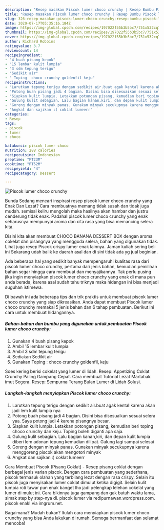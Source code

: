 ```yaml
---
description: "Resep masakan Piscok lumer choco crunchy | Resep Bumbu Piscok lumer choco crunchy Yang Enak Banget"
title: "Resep masakan Piscok lumer choco crunchy | Resep Bumbu Piscok lumer choco crunchy Yang Enak Banget"
slug: 326-resep-masakan-piscok-lumer-choco-crunchy-resep-bumbu-piscok-lumer-choco-crunchy-yang-enak-banget
date: 2020-07-17T05:35:16.184Z
image: https://img-global.cpcdn.com/recipes/197022f55b3b5bc7/751x532cq70/piscok-lumer-choco-crunchy-foto-resep-utama.jpg
thumbnail: https://img-global.cpcdn.com/recipes/197022f55b3b5bc7/751x532cq70/piscok-lumer-choco-crunchy-foto-resep-utama.jpg
cover: https://img-global.cpcdn.com/recipes/197022f55b3b5bc7/751x532cq70/piscok-lumer-choco-crunchy-foto-resep-utama.jpg
author: Richard Robbins
ratingvalue: 3.7
reviewcount: 14
recipeingredient:
- "4 buah pisang kepok"
- "15 lembar kulit lumpia"
- "3 sdm tepung terigu"
- "Sedikit air"
- " Toping  choco crunchy goldenfil keju"
recipeinstructions:
- "Larutkan tepung terigu dengan sedikit air.buat agak kental karena akan jadi lem kulit lumpia nya"
- "Potong buah pisang jadi 4 bagian. Disini bisa disesuaikan sesuai selera yaa. Saya potong jadi 4 karena pisangnya besar."
- "Siapkan kulit lumpia. Letakkan potongan pisang, kemudian beri toping choco crunchy dan keju. Toping boleh diganti apa saja."
- "Gulung kulit sebagian. Lalu bagian kanan,kiri, dan depan kulit lumpia diberi lem adonan tepung kemudian dilipat. Gulung lagi sampai selesai"
- "Goreng dengan minyak panas. Gunakan minyak secukupnya karena menggoreng piscok akan mengotori minyak"
- "Angkat dan sajikan :) coklat lumeerr"
categories:
- Resep
tags:
- piscok
- lumer
- choco

katakunci: piscok lumer choco 
nutrition: 288 calories
recipecuisine: Indonesian
preptime: "PT23M"
cooktime: "PT52M"
recipeyield: "4"
recipecategory: Dessert

---
```



![Piscok lumer choco crunchy](https://img-global.cpcdn.com/recipes/197022f55b3b5bc7/751x532cq70/piscok-lumer-choco-crunchy-foto-resep-utama.jpg)

Bunda Sedang mencari inspirasi resep piscok lumer choco crunchy yang Enak Dan Lezat? Cara membuatnya memang tidak susah dan tidak juga mudah. semisal keliru mengolah maka hasilnya akan hambar dan justru cenderung tidak enak. Padahal piscok lumer choco crunchy yang enak seharusnya mempunyai aroma dan cita rasa yang bisa memancing selera kita.

Disini kita akan membuat CHOCO BANANA DESSERT BOX dengan aroma cokelat dan pisangnya yang menggoda selera, bahan yang digunakan tidak. Lihat juga resep Piscok crispy lumer enak lainnya. Jaman kuliah sering beli ini Sekarang udah balik ke daerah asal dan di sini tidak ada yg jual beginian.

Ada beberapa hal yang sedikit banyak mempengaruhi kualitas rasa dari piscok lumer choco crunchy, pertama dari jenis bahan, kemudian pemilihan bahan segar hingga cara membuat dan menyajikannya. Tak perlu pusing jika ingin menyiapkan piscok lumer choco crunchy yang enak di mana pun anda berada, karena asal sudah tahu triknya maka hidangan ini bisa menjadi suguhan istimewa.


Di bawah ini ada beberapa tips dan trik praktis untuk membuat piscok lumer choco crunchy yang siap dikreasikan. Anda dapat membuat Piscok lumer choco crunchy memakai 5 jenis bahan dan 6 tahap pembuatan. Berikut ini cara untuk membuat hidangannya.

<!--inarticleads1-->

##### Bahan-bahan dan bumbu yang digunakan untuk pembuatan Piscok lumer choco crunchy:

1. Gunakan 4 buah pisang kepok
1. Ambil 15 lembar kulit lumpia
1. Ambil 3 sdm tepung terigu
1. Sediakan Sedikit air
1. Gunakan  Toping : choco crunchy goldenfil, keju


Soes kering berisi cokelat yang lumer di lidah. Resep: Appetizing Coklat Crunchy Paling Gampang Cepat. Cara membuat Tutorial Lezat Martabak imut Segera. Resep: Sempurna Terang Bulan Lumer di Lidah Solusi. 

<!--inarticleads2-->

##### Langkah-langkah menyiapkan Piscok lumer choco crunchy:

1. Larutkan tepung terigu dengan sedikit air.buat agak kental karena akan jadi lem kulit lumpia nya
1. Potong buah pisang jadi 4 bagian. Disini bisa disesuaikan sesuai selera yaa. Saya potong jadi 4 karena pisangnya besar.
1. Siapkan kulit lumpia. Letakkan potongan pisang, kemudian beri toping choco crunchy dan keju. Toping boleh diganti apa saja.
1. Gulung kulit sebagian. Lalu bagian kanan,kiri, dan depan kulit lumpia diberi lem adonan tepung kemudian dilipat. Gulung lagi sampai selesai
1. Goreng dengan minyak panas. Gunakan minyak secukupnya karena menggoreng piscok akan mengotori minyak
1. Angkat dan sajikan :) coklat lumeerr


Cara Membuat Piscok (Pisang Coklat) - Resep pisang coklat dengan berbagai jenis varian piscok. Dengan cara pembuatan yang sederhana, piscok termasuk olahan yang terbilang lezat dengan rasa crispy. Selain itu piscok juga menyisakan lumer coklat dimulut ketika digigit. Selain kulit lumpia roti tawar pun enak banget lho jadi pelengkap lelehan cokelat yang lumer di mulut ini. Cara bikinnya juga gampang dan gak butuh waktu lama, simak step by step-nya di. piscok lumer via redipurnawan.wordpress.com. piscok enak! via imgrum.net. 

Bagaimana? Mudah bukan? Itulah cara menyiapkan piscok lumer choco crunchy yang bisa Anda lakukan di rumah. Semoga bermanfaat dan selamat mencoba!
